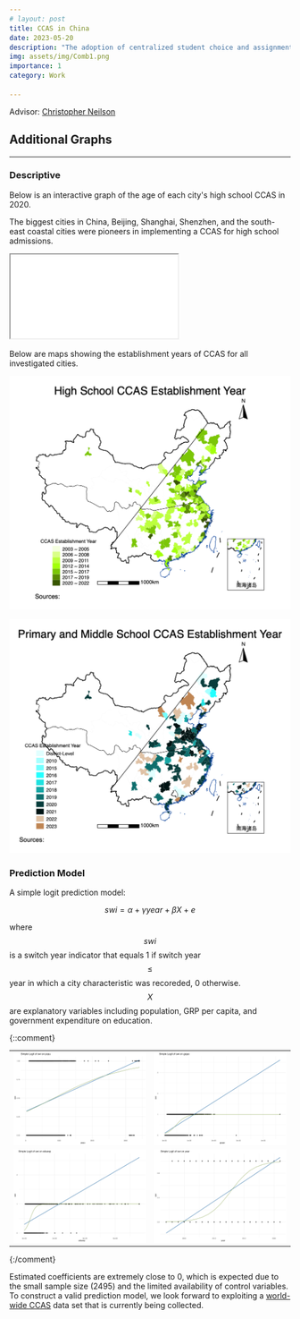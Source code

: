 ```yaml
---
# layout: post
title: CCAS in China
date: 2023-05-20
description: "The adoption of centralized student choice and assignment systems in China"
img: assets/img/Comb1.png
importance: 1
category: Work

---
```


<object data="{{ site.url }}{{ site.baseurl }}/assets/pdf/CCAS_China.pdf" width="800" height="1000" type="application/pdf"></object>


Advisor: [Christopher Neilson](https://christopherneilson.github.io/)


<!-- ## Graphs on the Evolution of CCAS in China

A Centralized Choice and Assignment System (CCAS) at an education level is defined by the simultaneous existence of educational institutions whose enrollment is at least partially determined by an external agency or platform, applicants who submit a list of their preferences to the agency, and the agency then giving the applicants a single offer, using certain criteria and allocation rules. Neilson (2019) documents the rise of CCAS in primary, secondary and tertiary education markets worldwide, and increasing research is being conducted on characteristics of existing CCAS (e.g., time of establishment, form of preference list, assignment mechanisms) and how they can be designed to facilitate education equity (see Akbarpour et al. (2022), Arteaga et al. (2022), Kapor, Neilson, & Zimmerman (2020)).

This project started as a sub-project of "Worldwide CCAS," focusing on [China's 135 cities whose population exceeded 1 million in 2020](https://www.citypopulation.de/en/china/cities/). I collected a cross-section data set documenting CCAS characteristics in primary and secondary education in these cities primarily from reading 2022's policy documents by local bureaus of education. Variables include: Existence of a CCAS, Participating institutions, List length, Website to apply, Implementation year of a CCAS, Priority groups, and Mechanisms (Deferred Acceptance, Boston, Serial Dictatorship, etc.)

I then put together a panel data set of the 135 cities, 2003-2022, using the above and National Bureau of Statistics's China City Statistical Yearbook, which has a rich set of city-level socio-economic indices. Variables on city characteristics are: City name, CCAS switch year, Characteristic year, Household registered population year-end, Gross Regional Product, Per capita GRP, GRP Growth Rate (%), Expenditure on education (10 000 yuan), Number of regular secondary Schools, Regular Primary Schools, and number of students in colleges, secondary schools, vocational secondary schools, and elementary schools.

### Descriptive Statistics

#### Stock Graphs

<div style="text-align: center; margin: 16px;">
Number and percentage of city-level CCAS in primary, middle, and high school admission (2003-2022) among 129 cities whose 2020 population exceeds 1 million
</div>

![Number and percentage of city-level CCAS in primary, middle, and high school admission (2003-2022) among 129 cities whose 2020 population exceeds 1 million](/assets/img/Comb1.png) -->

## Additional Graphs
---
### Descriptive

Below is an interactive graph of the age of each city's high school CCAS in 2020. <!-- I plan to develop this into a graph containing information from 2003 to 2022, and each year is a layer the user can select to display or hide. This would be a good visualization of the first movers (the cities with darker shades) and the dynamic spread over time. It will be easy given that I've already visualized 2020's data. I will only need a bit more time to learn addTiles(). -->

The biggest cities in China, Beijing, Shanghai, Shenzhen, and the south-east coastal cities were pioneers in implementing a CCAS for high school admissions.

<iframe src="/assets/img/Agein2020.html"></iframe>

<!-- #### Flow Graphs

![Number of New City-Level CCAS for High School Admission/Year](/assets/img/H_flow.png)

![Number of New City-Level CCAS for Primary and Middle School Admission/Year](/assets/img/PM_flow.png) -->

Below are maps showing the establishment years of CCAS for all investigated cities.

![High School CCAS Establishment Year](/assets/img/H.png)

![Primary and Middle School CCAS Establishment Year](/assets/img/PM.png)

### Prediction Model

A simple logit prediction model:

$$ swi = \alpha + \gamma year + \beta X + e $$
								
where $$swi$$ is a switch year indicator that equals 1 if switch year $$\le$$ year in which a city characteristic was recoreded, 0 otherwise. $$X$$ are explanatory variables including population, GRP per capita, and government expenditure on education.

{::comment}
<table>
  <tr>
    <td>
      <img src="/assets/img/plot_popu.png" alt="Plot 1">
    </td>
    <td>
      <img src="/assets/img/plot_grppc.png" alt="Plot 2">
    </td>
  </tr>
  <tr>
    <td>
      <img src="/assets/img/plot_eduexp.png" alt="Plot 3">
    </td>
    <td>
      <img src="/assets/img/plot_year.png" alt="Plot 4">
    </td>
  </tr>
</table>
{:/comment}

Estimated coefficients are extremely close to 0, which is expected due to the small sample size (2495) and the limited availability of control variables. To construct a valid prediction model, we look forward to exploiting a <a href="https://www.ccas-project.org/">world-wide CCAS</a> data set that is currently being collected.

<!--
<iframe src="/assets/img/regression_table.html"></iframe> -->

